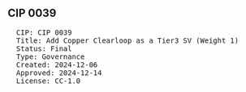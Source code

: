 ## CIP 0039

<pre>
  CIP: CIP 0039
  Title: Add Copper Clearloop as a Tier3 SV (Weight 1)
  Status: Final
  Type: Governance
  Created: 2024-12-06
  Approved: 2024-12-14
  License: CC-1.0
</pre>


